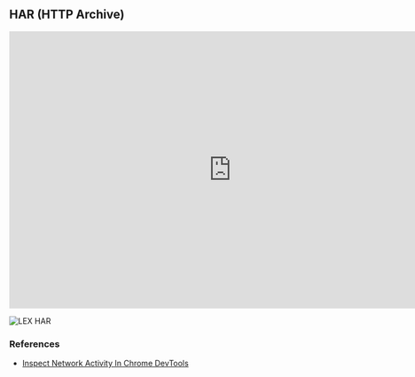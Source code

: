 ## HAR (HTTP Archive)



<iframe width="800" height="500" src="https://www.youtube.com/embed/e1gAyQuIFQo" frameborder="0" allow="accelerometer; autoplay; encrypted-media; gyroscope; picture-in-picture" allowfullscreen></iframe>

![LEX HAR](img/lex-har-1.gif)


### References
- [Inspect Network Activity In Chrome DevTools](https://developers.google.com/web/tools/chrome-devtools/network)
